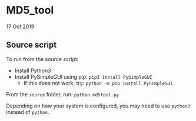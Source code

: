 # MD5_tool

17 Oct 2019

## Source script

To run from the source script:

 * Install Python3
 * Install PySimpleGUI using pip: `pip3 install PySimpleGUI`
   * If this does not work, try: `python -m pip install PySimpleGUI`

From the `source` folder, run: `python md5tool.py`

Depending on how your system is configured, you may need to use `python3` instead of `python`.
